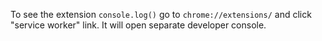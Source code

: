 To see the extension `console.log()` go to `chrome://extensions/` and click "service worker" link. It will open separate developer console.